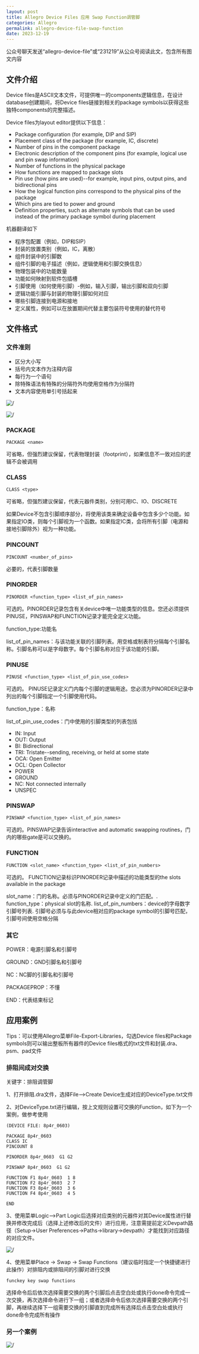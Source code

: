 ```yaml
---
layout: post
title: Allegro Device Files 应用 Swap Function调管脚
categories: Allegro
permalink: allegro-device-file-swap-function
date: 2023-12-19
---
```


公众号聊天发送“allegro-device-file”或“231219”从公众号阅读此文，包含所有图文内容

## 文件介绍

Device files是ASCII文本文件，可提供唯一的components逻辑信息，在设计database创建期间，将Device files链接到相关的package symbols以获得这些独特components的完整描述。

Device files为layout editor提供以下信息：

- Package configuration (for example, DIP and SIP)
- Placement class of the package (for example, IC, discrete)
- Number of pins in the component package
- Electronic description of the component pins (for example, logical use and pin swap information)
- Number of functions in the physical package
- How functions are mapped to package slots
- Pin use (how pins are used)--for example, input pins, output pins, and bidirectional pins
- How the logical function pins correspond to the physical pins of the package
- Which pins are tied to power and ground
- Definition properties, such as alternate symbols that can be used instead of the primary package symbol during placement

机器翻译如下

- 程序包配置（例如，DIP和SIP）
- 封装的放置类别（例如，IC，离散）
- 组件封装中的引脚数
- 组件引脚的电子描述（例如，逻辑使用和引脚交换信息）
- 物理包装中的功能数量
- 功能如何映射到软件包插槽
- 引脚使用（如何使用引脚）-例如，输入引脚，输出引脚和双向引脚
- 逻辑功能引脚与封装的物理引脚如何对应
- 哪些引脚连接到电源和接地
- 定义属性，例如可以在放置期间代替主要包装符号使用的替代符号

## 文件格式

### 文件准则

- 区分大小写
- 括号内文本作为注释内容
- 每行为一个语句
- 除特殊语法有特殊的分隔符外均使用空格作为分隔符
- 文本内容使用单引号括起来

![/](https://tiny-y.asia/images/blog/2022/chap5.8.1.1.png)

![/](https://tiny-y.asia/images/blog/2022/chap5.8.1.2.png)

### PACKAGE

```
PACKAGE <name>
```

可省略，但强烈建议保留，代表物理封装（footprint），如果信息不一致对应的逻辑不会被调用

### CLASS

```
CLASS <type>
```

可省略，但强烈建议保留，代表元器件类别，分别可用IC、IO、DISCRETE

如果Device不包含引脚顺序部分，将使用该类来确定设备中包含多少个功能。如果指定IO类，则每个引脚视为一个函数。如果指定IC类，会将所有引脚（电源和接地引脚除外）视为一种功能。

### PINCOUNT

```
PINCOUNT <number_of_pins>
```

必要的，代表引脚数量

### PINORDER

```
PINORDER <function_type> <list_of_pin_names>
```

可选的。PINORDER记录包含有关device中唯一功能类型的信息。您还必须提供PINUSE，PINSWAP和FUNCTION记录才能完全定义功能。

function_type:功能名

list_of_pin_names：与该功能关联的引脚列表。用空格或制表符分隔每个引脚名称。引脚名称可以是字母数字。每个引脚名称对应于该功能的引脚。

### PINUSE

```
PINUSE <function_type> <list_of_pin_use_codes>
```

可选的。 PINUSE记录定义门内每个引脚的逻辑用途。您必须为PINORDER记录中列出的每个引脚指定一个引脚使用代码。

function_type：名称

list_of_pin_use_codes：门中使用的引脚类型的列表包括

- IN: Input
- OUT: Output
- BI: Bidirectional
- TRI: Tristate--sending, receiving, or held at some state
- OCA: Open Emitter
- OCL: Open Collector
- POWER
- GROUND
- NC: Not connected internally
- UNSPEC

### PINSWAP

```
PINSWAP <function_type> <list_of_pin_names>
```

可选的。PINSWAP记录告诉interactive and automatic swapping routines，门内的哪些gate是可以交换的。

### FUNCTION

```
FUNCTION <slot_name> <function_type> <list_of_pin_numbers>
```

可选的。 FUNCTION记录标识PINORDER记录中描述的功能类型的the slots available in the package

slot_name：门的名称。必须与PINORDER记录中定义的门匹配。.
function_type：physical slot的名称.
list_of_pin_numbers：device的字母数字引脚号列表. 引脚号必须与与此device相对应的package symbol的引脚号匹配，引脚号间使用空格分隔

### 其它

POWER：电源引脚名和引脚号

GROUND：GND引脚名和引脚号

NC：NC脚的引脚名和引脚号

PACKAGEPROP：不懂

END：代表结束标记

## 应用案例

Tips：可以使用Allegro菜单File-Export-Libraries，勾选Device files和Package symbols则可以输出整板所有器件的Device files格式的txt文件和封装.dra、psm、pad文件

### 排阻间成对交换

关键字：排阻调管脚

1、打开排阻.dra文件，选择File-->Create Device生成对应的DeviceType.txt文件

2、对DeviceType.txt进行编辑，按上文规则设置可交换的Function，如下为一个案例，做参考使用

```
(DEVICE FILE: 8p4r_0603)

PACKAGE 8p4r_0603
CLASS IC
PINCOUNT 8

PINORDER 8p4r_0603  G1 G2

PINSWAP 8p4r_0603  G1 G2

FUNCTION F1 8p4r_0603  1 8
FUNCTION F2 8p4r_0603  2 7
FUNCTION F3 8p4r_0603  3 6
FUNCTION F4 8p4r_0603  4 5

END
```


3、使用菜单Logic-->Part Logic后选择对应类别的元器件对其Device属性进行替换并修改完成后（选择上述修改后的文件）进行应用，注意需提前定义Devpath路径（Setup->User Preferences->Paths->library->devpath）才能找到对应路径的对应文件。

![/](https://tiny-y.asia/images/blog/2022/paizuswap.png)

4、使用菜单Place -> Swap -> Swap Functions（建议临时指定一个快捷键进行此操作）对排阻内或排阻间的引脚对进行交换

```
funckey key swap functions
```

选择命令后后依次选择需要交换的两个引脚后点击空白处或执行done命令完成一次交换，再次选择命令进行下一组；或者选择命令后依次选择需要交换的两个引脚，再继续选择下一组需要交换的引脚直到完成所有选择后点击空白处或执行done命令完成所有操作

### 另一个案例

![/](https://tiny-y.asia/images/blog/2022/74swappindevice.png)